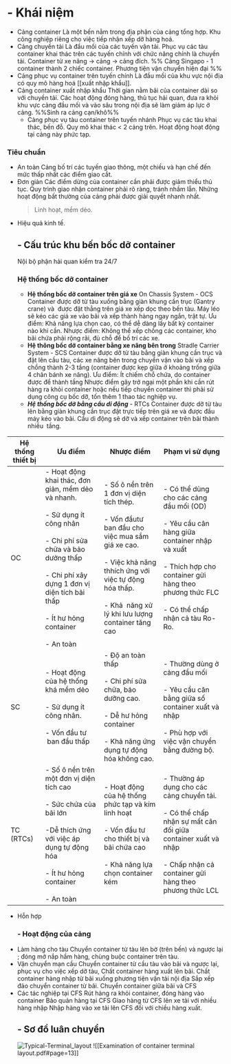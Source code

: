 # - Khái niệm
- Cảng container 
  Là một bến nằm trong địa phận của cảng tổng hợp.
	Khu công nghiệp riêng cho việc tiếp nhận xếp dỡ hàng hoá.
- Cảng chuyền tải 
  Là đầu mối của các tuyến vận tải.
	Phục vụ các tàu container khai thác trên các tuyến chính với chức năng chính là chuyền tải.
	Container từ xe nâng -> cảng -> cảng đích.
%% Cảng Singapo - 1 container thành 2 chiếc container. Phương tiện vận chuyển hiện đại %%
- Cảng phục vụ container trên tuyến chính 
  Là đầu mối của khu vực nội địa có quy mô hàng hoá [[xuất nhập khẩu]]. 
- Cảng container xuất nhập khẩu
  Thời gian nằm bãi của container dài so với chuyền tải. Các hoạt động đóng hàng, thủ tục hải quan, đưa ra khỏi khu vực cảng đầu mối và vào sâu trong nội địa sẽ làm giảm áp lực ở cảng.
  %%Sinh ra cảng cạn/khô%%
  - Cảng phục vụ tàu container trên tuyến nhánh
Phục vụ các tàu khai thác, bến đỗ.
Quy mô khai thác < 2 cảng trên.
Hoạt động hoạt động tại cảng này phức tạp.

### Tiêu chuẩn
- An toàn 
Cảng bố trí các tuyến giao thông, một chiều và hạn chế đến mức thấp nhất các điểm giao cắt.
- Đơn giản
  Các điểm dừng của container cần phải được giảm thiểu thủ tục. Quy trình giao nhận container phải rõ ràng, tránh nhầm lẫn.
  Những hoạt động bất thường của cảng phải được giải quyết nhanh nhất.
  >Linh hoạt, mềm dẻo.
- Hiệu quả kinh tế.
  ## - Cấu trúc khu bến bốc dỡ container 
  Nội bộ phận hải quan kiểm tra 24/7
  ### Hệ thống bốc dỡ container 
  - **Hệ thống bốc dỡ container trên giá xe** On Chassis System - OCS
  Container được dỡ từ tàu xuống bằng giàn khung cần trục (Gantry crane) và  được đặt thẳng trên giá xe xếp dọc theo bến tàu. Máy léo sẽ kéo các giá xe vào bãi và xếp thành hàng ngay ngắn, trật tự.
    Ưu điểm: Khả năng lựa chọn cao, có thể dễ dàng lấy bất kỳ container nào khi cần.
	Nhược điểm: Không thể xếp chồng các container, kho bãi chứa phải rộng rãi, đủ chỗ để bố trí các xe.
  - **Hệ thông bốc dỡ container bằng xe nâng bên trong** Stradle Carrier System - SCS
Container được dỡ từ tàu bằng giàn khung cần trục và đặt lên cầu tàu, các xe nâng bên trong chuyển vận vào bãi và xếp chồng thành 2-3 tầng (container được kẹp giữa ở khoảng trống giữa 4 chân bánh xe nâng).
	Ưu điểm: Ít chiếm chỗ chứa, do container được để thành tầng
	Nhược điểm gây trở ngại một phần khi cần rút hàng ra khỏi container hoặc nếu tiếp chuyển container thì phải sử dụng công cụ bốc dỡ, tốn thêm 1 thao tác nghiệp vụ.
  - **_Hệ thống bốc dỡ bằng cẩu di động_** - RTCs
Container được dỡ từ tàu lên bằng giàn khung cần trục đặt trực tiếp trên giá xe và được đầu máy kéo vào bãi. Cẩu di động sẽ dỡ và xếp container trên bãi thành nhiều  tầng. 

| Hệ thống thiết bị | Ưu điểm | Nhược điểm | Phạm vi sử dụng |
| ---- | ---- | ---- | ---- |
| OC | - Hoạt động khai thác, đơn giản, mềm dẻo và nhanh.<br><br>- Sử dụng ít công nhân<br><br>- Chi phí sửa chữa và bảo dưởng thấp<br><br>- Chi phí xây dựng 1 đơn vị diện tích bãi thấp<br><br>- Ít hư hỏng container<br><br>- An toàn | - Số ô nền trên 1 đơn vị diện tích thép.<br><br>- Vốn đầutư ban đầu cho việc mua sắm giá xe cao.<br><br>- Việc khả năng thhích ứng với việc tự động hóa thấp.<br><br>- Khả  năng xử lý khi lưu lượng container tăng cao | - Có thể dùng cho các cảng đầu mối (OD)<br><br>- Yêu cầu cân hàng giữa container nhập và xuất<br><br>- Thích hợp cho container gửi hàng theo phương thức FLC<br><br>- Có thể chấp nhận cả tàu Ro-Ro. |
| SC | - Hoạt động của hệ thống khá mềm dẻo<br><br>- Sử dụng ít công nhân.<br><br>- Vốn đầu tư  ban đầu thấp | - Độ an toàn thấp<br><br>- Chi phí sửa chữa, bảo dưỡng cao.<br><br>- Dễ hư hỏng container<br><br>- Khả năng ứng dụng tự động hóa không cao. | - Thường dùng ở cảng đầu mối<br><br>- Yêu cầu cân bằng giữa số container xuất và nhập<br><br>- Phù hợp với việc vận chuyển bằng đường bộ. |
| TC (RTCs) | - Số ô nền trên một đơn vị diện tích cao<br><br>- Sức chứa của bãi lớn<br><br>-Dễ thích ứng với việc áp dụng tự động hóa<br><br>- Ít hư hỏng container<br><br>- An toàn | - Hoạt động của hệ thống phức tạp và kím linh hoạt<br><br>- Vốn đầu tư cho thiết bị và bãi chứa cao<br><br>- Khả năng lựa chọn container kém | - Thường áp dụng cho các cảng chuyển tải.<br><br>- Có thể chấp nhận sự mất cân đối giữa container xuất và nhập<br><br>- Chấp nhận cả container gửi hàng theo phương thức LCL |
- Hỗn hợp
  ### - Hoạt động của cảng
- Làm hàng cho tàu
  Chuyển container từ tàu lên bờ (trên bến) và ngược lại ; đóng mở nắp hầm hàng, chùng buộc container trên tàu.
- Vận chuyển mạn cầu
  Chuyển container từ cầu tàu vào bãi và ngược lại, phục vụ cho việc xếp dỡ tàu, 
  Chất container hàng xuất lên bãi.
  Chất container hàng nhập từ bãi xuống phương tiện vận tải nội địa
  Sắp xếp đảo chuyển container từ bãi.
  Chuyển container giữa bãi và CFS
- Các tác nghiệp tại CFS
  Rút hàng ra khỏi container, đóng hàng vào container 
  Bảo quản hàng tại CFS
  Giao hàng từ CFS lên xe tải với nhiều hàng nhập
  Nhập hàng vào xe tải lên CFS đối với chiều hàng xuất.
  ## - Sơ đồ luân chuyển
  ![Typical-Terminal_layout](https://www.researchgate.net/publication/245292923/figure/fig1/AS:896181001543680@1590677609672/Typical-terminal-layout-and-import-area-processes.pbm)
  ![[Examination of container terminal layout.pdf#page=13]]
